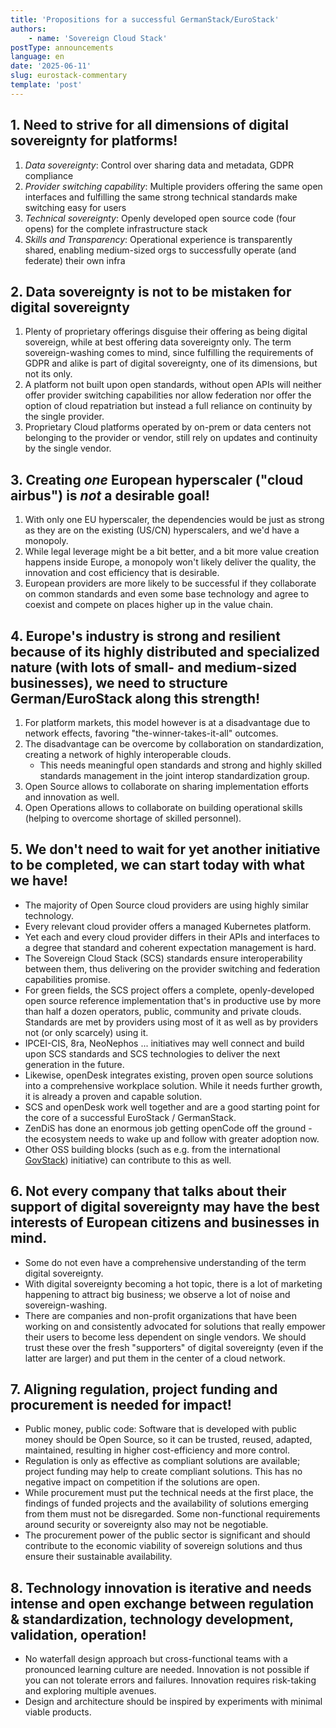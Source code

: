 ```yaml
---
title: 'Propositions for a successful GermanStack/EuroStack'
authors:
    - name: 'Sovereign Cloud Stack'
postType: announcements
language: en
date: '2025-06-11'
slug: eurostack-commentary
template: 'post'
---
```


## 1. Need to strive for all dimensions of digital sovereignty for platforms!
1. *Data sovereignty*: Control over sharing data and metadata, GDPR compliance
2. *Provider switching capability*: Multiple providers offering the same open interfaces and fulfilling the same strong technical standards make switching easy for users
3. *Technical sovereignty*: Openly developed open source code (four opens) for the complete infrastructure stack
4. *Skills and Transparency*: Operational experience is transparently shared, enabling medium-sized orgs to successfully operate (and federate) their own infra

## 2. Data sovereignty is not to be mistaken for digital sovereignty
1. Plenty of proprietary offerings disguise their offering as being digital sovereign, while at best offering data sovereignty only. The term sovereign-washing comes to mind, since fulfilling the requirements of GDPR and alike is part of digital sovereignty, one of its dimensions, but not its only.
2. A platform not built upon open standards, without open APIs will neither offer provider switching capabilities nor allow federation nor offer the option of cloud repatriation but instead a full reliance on continuity by the single provider.
3. Proprietary Cloud platforms operated by on-prem or data centers not belonging to the provider or vendor, still rely on updates and continuity by the single vendor.

## 3. Creating *one* European hyperscaler ("cloud airbus") is *not* a desirable goal!
1. With only one EU hyperscaler, the dependencies would be just as strong as they are on the existing (US/CN) hyperscalers, and we'd have a monopoly.
2. While legal leverage might be a bit better, and a bit more value creation happens inside Europe, a monopoly won't likely deliver the quality, the innovation and cost efficiency that is desirable.
3. European providers are more likely to be successful if they collaborate on common standards and even some base technology and agree to coexist and compete on places higher up in the value chain.

## 4. Europe's industry is strong and resilient because of its highly distributed and specialized nature (with lots of small- and medium-sized businesses), we need to structure German/EuroStack along this strength!
1. For platform markets, this model however is at a disadvantage due to network effects, favoring "the-winner-takes-it-all" outcomes.
2. The disadvantage can be overcome by collaboration on standardization, creating a network of highly interoperable clouds.
	* This needs meaningful open standards and strong and highly skilled standards management in the joint interop standardization group.
3. Open Source allows to collaborate on sharing implementation efforts and innovation as well.
4. Open Operations allows to collaborate on building operational skills (helping to overcome shortage of skilled personnel).

## 5. We don't need to wait for yet another initiative to be completed, we can start today with what we have!
- The majority of Open Source cloud providers are using highly similar technology.
- Every relevant cloud provider offers a managed Kubernetes platform.
- Yet each and every cloud provider differs in their APIs and interfaces to a degree that standard and coherent expectation management is hard.
- The Sovereign Cloud Stack (SCS) standards ensure interoperability between them, thus delivering on the provider switching and federation capabilities promise.
- For green fields, the SCS project offers a complete, openly-developed open source reference implementation that's in productive use by more than half a dozen operators, public, community and private clouds. Standards are met by providers using most of it as well as by providers not (or only scarcely) using it.
- IPCEI-CIS, 8ra, NeoNephos ... initiatives may well connect and build upon SCS standards and SCS technologies to deliver the next generation in the future.
- Likewise, openDesk integrates existing, proven open source solutions into a comprehensive workplace solution. While it needs further growth, it is already a proven and capable solution.
- SCS and openDesk work well together and are a good starting point for the core of a successful EuroStack / GermanStack.
- ZenDiS has done an enormous job getting openCode off the ground - the ecosystem needs to wake up and follow with greater adoption now.
- Other OSS building blocks (such as e.g. from the international [GovStack](govstack.global)) initiative) can contribute to this as well.

## 6. Not every company that talks about their support of digital sovereignty may have the best interests of European citizens and businesses in mind.
- Some do not even have a comprehensive understanding of the term digital sovereignty.
- With digital sovereignty becoming a hot topic, there is a lot of marketing happening to attract big business; we observe a lot of noise and sovereign-washing.
- There are companies and non-profit organizations that have been working on and consistently advocated for solutions that really empower their users to become less dependent on single vendors. We should trust these over the fresh "supporters" of digital sovereignty (even if the latter are larger) and put them in the center of a cloud network.

## 7. Aligning regulation, project funding and procurement is needed for impact!
- Public money, public code: Software that is developed with public money should be Open Source, so it can be trusted, reused, adapted, maintained, resulting in higher cost-efficiency and more control.
- Regulation is only as effective as compliant solutions are available; project funding may help to create compliant solutions. This has no negative impact on competition if the solutions are open.
- While procurement must put the technical needs at the first place, the findings of funded projects and the availability of solutions emerging from them must not be disregarded. Some non-functional requirements around security or sovereignty also may not be negotiable.
- The procurement power of the public sector is significant and should contribute to the economic viability of sovereign solutions and thus ensure their sustainable availability.

## 8. Technology innovation is iterative and needs intense and open exchange between regulation & standardization, technology development, validation, operation!
- No waterfall design approach but cross-functional teams with a pronounced learning culture are needed. Innovation is not possible if you can not tolerate errors and failures. Innovation requires risk-taking and exploring multiple avenues.
- Design and architecture should be inspired by experiments with minimal viable products.

